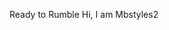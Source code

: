 Ready to Rumble
Hi, I am Mbstyles2
<!---
mbstyles2/mbstyles2 is a ✨ special ✨ repository because its `README.md` (this file) appears on your GitHub profile.
You can click the Preview link to take a look at your changes.
--->

 
